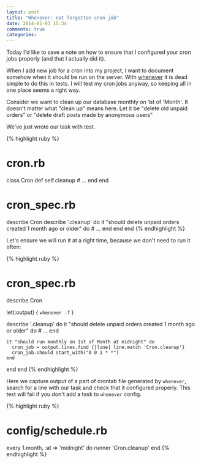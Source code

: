 ```yaml
---
layout: post
title: "Whenever: not forgotten cron job"
date: 2014-01-03 15:34
comments: true
categories: 
---
```


Today I'd like to save a note on how to ensure that I configured your cron jobs
properly (and that I actually did it).

When I add new job for a cron into my project, I want to document somehow when
it should be run on the server. With [whenever](https://github.com/javan/whenever) it is dead simple to do this
in tests. I will test my cron jobs anyway, so keeping all in one place seems a
right way.

Consider we want to clean up our database monthly on 1st of 'Month'. It doesn't
matter what "clean up" means here. Let it be "delete old unpaid orders" or
"delete draft posts made by anonymous users"

We've just wrote our task with test.

{% highlight ruby %}
# cron.rb
class Cron
  def self.cleanup
    # ...
  end
end


# cron_spec.rb

describe Cron
  describe '.cleanup' do
    it "should delete unpaid orders created 1 month ago or older" do
      # ...
    end
  end
end
{% endhighlight %}


Let's ensure we will run it at a right time, because we don't need to run it often:

{% highlight ruby %}
# cron_spec.rb

describe Cron

  let(:output) { `whenever -f` }

  describe '.cleanup' do
    it "should delete unpaid orders created 1 month ago or older" do
      # ...
    end

    it "should run monthly on 1st of Month at midnight" do
      cron_job = output.lines.find {|line| line.match 'Cron.cleanup'}
      cron_job.should start_with("0 0 1 * *")
    end
  end
end
{% endhighlight %}

Here we capture output of a part of crontab file generated by `whenever`,
search for a line with our task and check that it configured properly.
This test will fail if you don't add a task to `whenever` config.

{% highlight ruby %}
# config/schedule.rb

every 1.month, :at => 'midnight' do
  runner 'Cron.cleanup'
end
{% endhighlight %}
